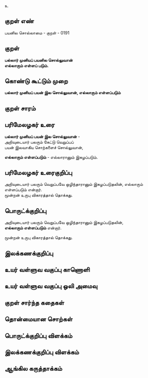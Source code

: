 உ

## குறள் எண் 

பயனில சொல்லாமை - குறள் - 0191  

## குறள் 

**பல்லார் முனியப் பயனில சொல்லுவான்  
எல்லாரும் எள்ளப் படும்.** 

## கொண்டு கூட்டும் முறை

**பல்லார் முனியப் பயன் இல சொல்லுவான், எல்லாரும் எள்ளப்படும்**  

## குறள் சாரம் 


## பரிமேலழகர் உரை

**பல்லார் முனியப் பயன் இல சொல்லுவான்** -  
அறிவுடையார் பலரும் கேட்டு வெறுப்பப்  
பயன் இலவாகிய சொற்களைச் சொல்லுவான்,  

**எல்லாரும் எள்ளப்படும்** - எல்லாரானும் இகழப்படும்.  

## பரிமேலழகர் உரைகுறிப்பு   

அறிவுடையார் பலரும் வெறுப்பவே ஒழிந்தாரானும் இகழப்படுதலின், எல்லாரும் எள்ளப்படும் என்றார்.  
மூன்றன் உருபு விகாரத்தால் தொக்கது.  

## பொருட்க்குறிப்பு 

அறிவுடையார் பலரும் வெறுப்பவே ஒழிந்தாரானும் இகழப்படுதலின்,  
**எல்லாரும் எள்ளப்படும்** என்றார்.  

மூன்றன் உருபு விகாரத்தால் தொக்கது.  

## இலக்கணக்குறிப்பு  


## உயர் வள்ளுவ வகுப்பு காணொளி


## உயர் வள்ளுவ வகுப்பு ஒலி அமைவு 

 
## குறள் சார்ந்த கதைகள் 


## தொன்மையான சொற்கள்


## பொருட்க்குறிப்பு விளக்கம்


## இலக்கணக்குறிப்பு விளக்கம்


## ஆங்கில கருத்தாக்கம் 


